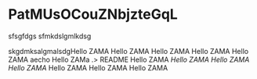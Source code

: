 # PatMUsOCouZNbjzteGqL
sfsgfdgs
sfmkdslgmlkdsg


skgdmksalgmalsdgHello ZAMA
Hello ZAMA
Hello ZAMA
Hello ZAMA
Hello ZAMA
aecho Hello ZAMa .> README
Hello ZAMA
*Hello ZAMA*
*Hello ZAMA*
*Hello ZAMA*
Hello ZAMA
Hello ZAMA
Hello ZAMA
